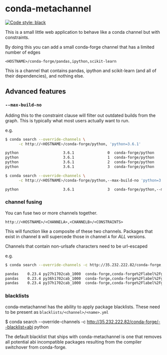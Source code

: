 # conda-metachannel

[![Code style: black](https://img.shields.io/badge/code%20style-black-000000.svg)](https://github.com/ambv/black)

This is a small little web application to behave like a conda channel but 
with constraints.  

By doing this you can add a small conda-forge channel that has a limited number of edges

```
<HOSTNAME>/conda-forge/pandas,ipython,scikit-learn
```

This is a channel that contains pandas, ipython and scikit-learn (and all of their dependencies),
and nothing else.



## Advanced features

### `--max-build-no`

Adding this to the constraint clause will filter out outdated builds from the graph.
This is typically what most users actually want to run.

e.g.

```bash
$ conda search --override-channels \
      -c http://<HOSTNAME>/conda-forge/python, 'python=3.6.1'

python                    3.6.1               0  conda-forge/python
python                    3.6.1               1  conda-forge/python
python                    3.6.1               2  conda-forge/python
python                    3.6.1               3  conda-forge/python

$ conda search --override-channels \
      -c http://<HOSTNAME>/conda-forge/python,--max-build-no 'python=3.6.1'

python                    3.6.1               3  conda-forge/python,--max-build-no
```

### channel fusing

You can fuse two or more channels together.  

```
http://<HOSTNAME>/<CHANNELA>,<CHANNELB>/<CONSTRAINTS>
```

This will function like a composite of these two channels.  Packages that exist in channel `B` will
supercede those in channel `A` for *ALL* versions.  

Channels that contain non-urlsafe characters need to be url-escaped

e.g.

```bash
$ conda search --override-channels -c http://35.232.222.82/conda-forge,conda-forge%2Flabel%2Fgcc7/--max-build-no 'pandas'

pandas    0.23.4 py27h1702cab_1000  conda-forge,conda-forge%2Flabel%2Fgcc7/--max-build-no
pandas    0.23.4 py36h1702cab_1000  conda-forge,conda-forge%2Flabel%2Fgcc7/--max-build-no
pandas    0.23.4 py37h1702cab_1000  conda-forge,conda-forge%2Flabel%2Fgcc7/--max-build-no
```

### blacklists

conda-metachannel has the ability to apply package blacklists.  These need to be present as 
``blacklists/<channel>/<name>.yml`` 

$ conda search --override-channels -c http://35.232.222.82/conda-forge/--blacklist=abi python

The default blacklist that ships with conda-metachannel is one that removes all potential abi
incompatible packages resulting from the compiler switchover from conda-forge.

